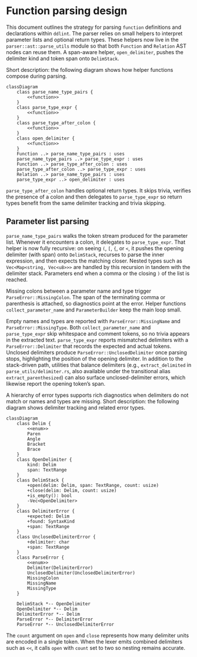 # Function parsing design

This document outlines the strategy for parsing `function` definitions and
declarations within `ddlint`. The parser relies on small helpers to interpret
parameter lists and optional return types. These helpers now live in the
`parser::ast::parse_utils` module so that both `Function` and `Relation` AST
nodes can reuse them. A span-aware helper, `open_delimiter`, pushes the
delimiter kind and token span onto `DelimStack`.

Short description: the following diagram shows how helper functions compose
during parsing.

```mermaid
classDiagram
    class parse_name_type_pairs {
        <<function>>
    }
    class parse_type_expr {
        <<function>>
    }
    class parse_type_after_colon {
        <<function>>
    }
    class open_delimiter {
        <<function>>
    }
    Function ..> parse_name_type_pairs : uses
    parse_name_type_pairs ..> parse_type_expr : uses
    Function ..> parse_type_after_colon : uses
    parse_type_after_colon ..> parse_type_expr : uses
    Relation ..> parse_name_type_pairs : uses
    parse_type_expr ..> open_delimiter : uses
```

`parse_type_after_colon` handles optional return types. It skips trivia,
verifies the presence of a colon and then delegates to `parse_type_expr` so
return types benefit from the same delimiter tracking and trivia skipping.

## Parameter list parsing

`parse_name_type_pairs` walks the token stream produced for the parameter list.
Whenever it encounters a colon, it delegates to `parse_type_expr`. That helper
is now fully recursive: on seeing `(`, `[`, `{`, or `<`, it pushes the opening
delimiter (with span) onto `DelimStack`, recurses to parse the inner
expression, and then expects the matching closer. Nested types such as
`Vec<Map<string, Vec<u8>>>` are handled by this recursion in tandem with the
delimiter stack. Parameters end when a comma or the closing `)` of the list is
reached.

Missing colons between a parameter name and type trigger
`ParseError::MissingColon`. The span of the terminating comma or parenthesis is
attached, so diagnostics point at the error. Helper functions
`collect_parameter_name` and `ParameterBuilder` keep the main loop small.

Empty names and types are reported with `ParseError::MissingName` and
`ParseError::MissingType`. Both `collect_parameter_name` and `parse_type_expr`
skip whitespace and comment tokens, so no trivia appears in the extracted text.
`parse_type_expr` reports mismatched delimiters with a `ParseError::Delimiter`
that records the expected and actual tokens. Unclosed delimiters produce
`ParseError::UnclosedDelimiter` once parsing stops, highlighting the position
of the opening delimiter. In addition to the stack-driven path, utilities that
balance delimiters (e.g., `extract_delimited` in `parse_utils/delimiter.rs`,
also available under the transitional alias `extract_parenthesized`) can also
surface unclosed-delimiter errors, which likewise report the opening token’s
span.

A hierarchy of error types supports rich diagnostics when delimiters do not
match or names and types are missing. Short description: the following diagram
shows delimiter tracking and related error types.

```mermaid
classDiagram
    class Delim {
        <<enum>>
        Paren
        Angle
        Bracket
        Brace
    }
    class OpenDelimiter {
        kind: Delim
        span: TextRange
    }
    class DelimStack {
        +open(delim: Delim, span: TextRange, count: usize)
        +close(delim: Delim, count: usize)
        +is_empty(): bool
        -Vec<OpenDelimiter>
    }
    class DelimiterError {
        +expected: Delim
        +found: SyntaxKind
        +span: TextRange
    }
    class UnclosedDelimiterError {
        +delimiter: char
        +span: TextRange
    }
    class ParseError {
        <<enum>>
        Delimiter(DelimiterError)
        UnclosedDelimiter(UnclosedDelimiterError)
        MissingColon
        MissingName
        MissingType
    }

    DelimStack *-- OpenDelimiter
    OpenDelimiter *-- Delim
    DelimiterError *-- Delim
    ParseError *-- DelimiterError
    ParseError *-- UnclosedDelimiterError
```

The `count` argument on `open` and `close` represents how many delimiter units
are encoded in a single token. When the lexer emits combined delimiters such as
`<<`, it calls `open` with `count` set to two so nesting remains accurate.
